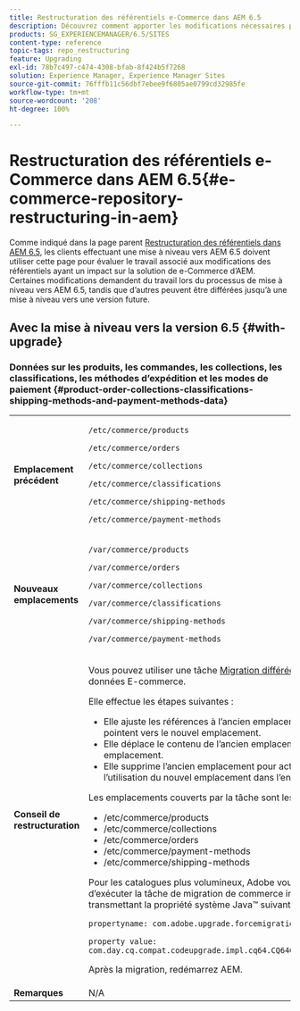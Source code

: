 ```yaml
---
title: Restructuration des référentiels e-Commerce dans AEM 6.5
description: Découvrez comment apporter les modifications nécessaires pour migrer vers la nouvelle structure de référentiel dans AEM 6.5 pour e-Commerce.
products: SG_EXPERIENCEMANAGER/6.5/SITES
content-type: reference
topic-tags: repo_restructuring
feature: Upgrading
exl-id: 78b7c497-c474-4308-bfab-8f424b5f7268
solution: Experience Manager, Experience Manager Sites
source-git-commit: 76fffb11c56dbf7ebee9f6805ae0799cd32985fe
workflow-type: tm+mt
source-wordcount: '208'
ht-degree: 100%

---
```


# Restructuration des référentiels e-Commerce dans AEM 6.5{#e-commerce-repository-restructuring-in-aem}

Comme indiqué dans la page parent [Restructuration des référentiels dans AEM 6.5](/help/sites-deploying/repository-restructuring.md), les clients effectuant une mise à niveau vers AEM 6.5 doivent utiliser cette page pour évaluer le travail associé aux modifications des référentiels ayant un impact sur la solution de e-Commerce d’AEM. Certaines modifications demandent du travail lors du processus de mise à niveau vers AEM 6.5, tandis que d’autres peuvent être différées jusqu’à une mise à niveau vers une version future.

## Avec la mise à niveau vers la version 6.5 {#with-upgrade}

### Données sur les produits, les commandes, les collections, les classifications, les méthodes d’expédition et les modes de paiement {#product-order-collections-classifications-shipping-methods-and-payment-methods-data}

<table>
 <tbody>
  <tr>
   <td><strong>Emplacement précédent</strong></td>
   <td><p><code>/etc/commerce/products</code></p> <p><code>/etc/commerce/orders</code></p> <p><code>/etc/commerce/collections</code></p> <p><code>/etc/commerce/classifications</code></p> <p><code>/etc/commerce/shipping-methods</code></p> <p><code>/etc/commerce/payment-methods</code></p> </td>
  </tr>
  <tr>
   <td><strong>Nouveaux emplacements</strong></td>
   <td><p><code>/var/commerce/products</code></p> <p><code>/var/commerce/orders</code></p> <p><code>/var/commerce/collections</code></p> <p><code>/var/commerce/classifications</code></p> <p><code>/var/commerce/shipping-methods</code></p> <p><code>/var/commerce/payment-methods</code></p> </td>
  </tr>
  <tr>
   <td><strong>Conseil de restructuration</strong></td>
   <td><p>Vous pouvez utiliser une tâche <a href="/help/sites-deploying/lazy-content-migration.md" target="_blank">Migration différée</a> pour migrer des données E-commerce.</p> <p>Elle effectue les étapes suivantes :</p>
    <ul>
     <li>Elle ajuste les références à l’ancien emplacement pour qu’elles pointent vers le nouvel emplacement.</li>
     <li>Elle déplace le contenu de l’ancien emplacement vers le nouvel emplacement.</li>
     <li>Elle supprime l’ancien emplacement pour activer éventuellement l’utilisation du nouvel emplacement dans l’ensemble du système.</li>
    </ul> <p>Les emplacements couverts par la tâche sont les suivants :</p>
    <ul>
     <li>/etc/commerce/products</li>
     <li>/etc/commerce/collections<br /> </li>
     <li>/etc/commerce/orders<br /> </li>
     <li>/etc/commerce/payment-methods<br /> </li>
     <li>/etc/commerce/shipping-methods<br /> </li>
    </ul> <p>Pour les catalogues plus volumineux, Adobe vous recommande d’exécuter la tâche de migration de commerce individuellement en transmettant la propriété système Java™ suivante à AEM :</p> <p><code>propertyname: com.adobe.upgrade.forcemigration</code></p> <p><code>property value: com.day.cq.compat.codeupgrade.impl.cq64.CQ64CommerceMigrationTask</code></p> <p>Après la migration, redémarrez AEM.</p> </td>
  </tr>
  <tr>
   <td><strong>Remarques</strong></td>
   <td>N/A<br /> </td>
  </tr>
 </tbody>
</table>
